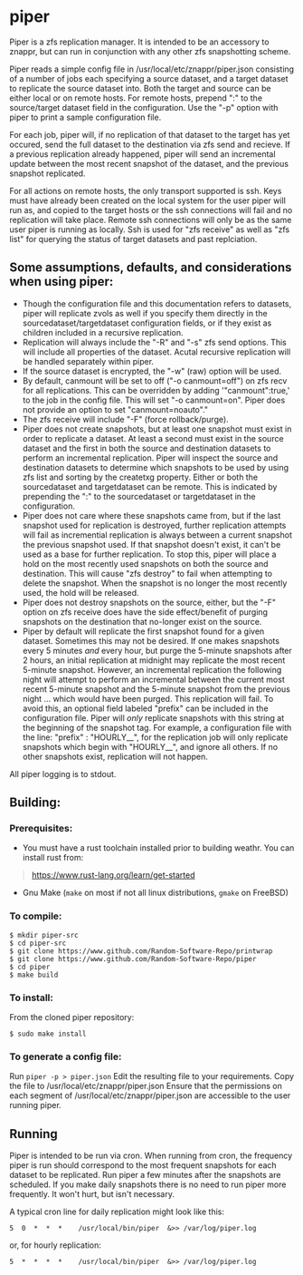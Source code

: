 # piper

Piper is a zfs replication manager. It is intended to be an accessory to 
znappr, but can run in conjunction with any other zfs snapshotting scheme.

Piper reads a simple config file in /usr/local/etc/znappr/piper.json 
consisting of a number of jobs each specifying a source dataset, and a 
target dataset to replicate the source dataset into. Both the target and 
source can be either local or on remote hosts. For remote hosts, prepend 
"<hostname>:" to the source/target dataset field in the configuration. Use
the "-p" option with piper to print a sample configuration file.

For each job, piper will, if no replication of that dataset to the target 
has yet occured, send the full dataset to the destination via zfs send and 
recieve. If a previous replication already happened, piper will send an 
incremental update between the most recent snapshot of the dataset, and the 
previous snapshot replicated.

For all actions on remote hosts, the only transport supported is ssh. Keys 
must have already been created on the local system for the user piper will 
run as, and copied to the target hosts or the ssh connections will fail and 
no replication will take place. Remote ssh connections will only be as the 
same user piper is running as locally. Ssh is used for "zfs receive" as well 
as "zfs list" for querying the status of target datasets and past replciation.


## Some assumptions, defaults, and considerations when using piper:

 - Though the configuration file and this documentation refers to datasets, piper will replicate zvols as well if you specify them directly in the sourcedataset/targetdataset configuration fields, or if they exist as children included in a recursive replication.
 - Replication will always include the "-R" and "-s" zfs send options. This will include all properties of the dataset. Acutal recursive replication will be handled separately within piper.
 - If the source dataset is encrypted, the "-w" (raw) option will be used.
 - By default, canmount will be set to off ("-o canmount=off") on zfs recv for all replications. This can be overridden by adding '\"canmount\":true,' to the job in the config file. This will set \"-o canmount=on\". Piper does not provide an option to set \"canmount=noauto\"."
 - The zfs receive will include "-F" (force rollback/purge).
 - Piper does not create snapshots, but at least one snapshot must exist in order to replicate a dataset. At least a second must exist in the source dataset and the first in both the source and destination datasets to perform an incremental replication. Piper will inspect the source and destination datasets to determine which snapshots to be used by using zfs list and sorting by the createtxg property. Either or both the sourcedataset and targetdataset can be remote. This is indicated by prepending the "<hostname>:" to the sourcedataset or targetdataset in the configuration.
 - Piper does not care where these snapshots came from, but if the last snapshot used for replication is destroyed, further replication attempts will fail as incremential replication is always between a current snapshot the previous snapshot used. If that snapshot doesn't exist, it can't be used as a base for further replication. To stop this, piper will place a hold on the most recently used snapshots on both the source and destination. This will cause "zfs destroy" to fail when attempting to delete the snapshot. When the snapshot is no longer the most recently used, the hold will be released.
 - Piper does not destroy snapshots on the source, either, but the "-F" option on zfs receive does have the side effect/benefit of purging snapshots on the destination that no-longer exist on the source.
 - Piper by default will replicate the first snapshot found for a given dataset. Sometimes this may not be desired. If one makes snapshots every 5 minutes *and* every hour, but purge the 5-minute snapshots after 2 hours, an initial replication at midnight may replicate the most recent 5-minute snapshot. However, an incremental replication the following night will attempt to perform an incremental between the current most recent 5-minute snapshot and the 5-minute snapshot from the previous night ... which would have been purged. This replication will fail. To avoid this, an optional field labeled "prefix" can be included in the configuration file. Piper will *only* replicate snapshots with this string at the beginning of the snapshot tag. For example, a configuration file with the line:
                   "prefix" : "HOURLY__",
             for the replication job will only replicate snapshots which begin with "HOURLY__", and ignore all others. If no other snapshots exist, replication will not happen.




All piper logging is to stdout.

## Building:

### Prerequisites:

-  You must have a rust toolchain installed prior to building weathr. You can install rust from:

> https://www.rust-lang.org/learn/get-started

-  Gnu Make (`make` on most if not all linux distributions, `gmake` on FreeBSD)

### To compile:

```
$ mkdir piper-src
$ cd piper-src
$ git clone https://www.github.com/Random-Software-Repo/printwrap
$ git clone https://www.github.com/Random-Software-Repo/piper
$ cd piper
$ make build
````

### To install:

From the cloned piper repository:

```
$ sudo make install
````

### To generate a config file:

  Run `piper -p > piper.json`
  Edit the resulting file to your requirements.
  Copy the file to /usr/local/etc/znappr/piper.json
  Ensure that the permissions on each segment of 
  /usr/local/etc/znappr/piper.json are accessible to the user running piper.

## Running

Piper is intended to be run via cron. When running from cron, the frequency 
piper is run should correspond to the most frequent snapshots for each 
dataset to be replicated. Run piper a few minutes after the snapshots are 
scheduled. If you make daily snapshots there is no need to run piper more 
frequently. It won't hurt, but isn't necessary. 

A typical cron line for daily replication might look like this:
```
5  0  *  *  *    /usr/local/bin/piper  &>> /var/log/piper.log
```
or, for hourly replication:
```
5  *  *  *  *    /usr/local/bin/piper  &>> /var/log/piper.log
```